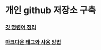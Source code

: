 # 개인 github 저장소 구축

### [깃 명령어 정리](https://github.com/youmjinsub/dmu_OSS_repository/blob/main/Command%20Summary.md)

### [마크다운 태그와 사용 방법](https://github.com/youmjinsub/dmu_OSS_repository/blob/main/MarkDown.md)

